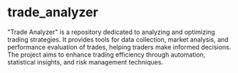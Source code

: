 # trade_analyzer
"Trade Analyzer" is a repository dedicated to analyzing and optimizing trading strategies. It provides tools for data collection, market analysis, and performance evaluation of trades, helping traders make informed decisions. The project aims to enhance trading efficiency through automation, statistical insights, and risk management techniques.
